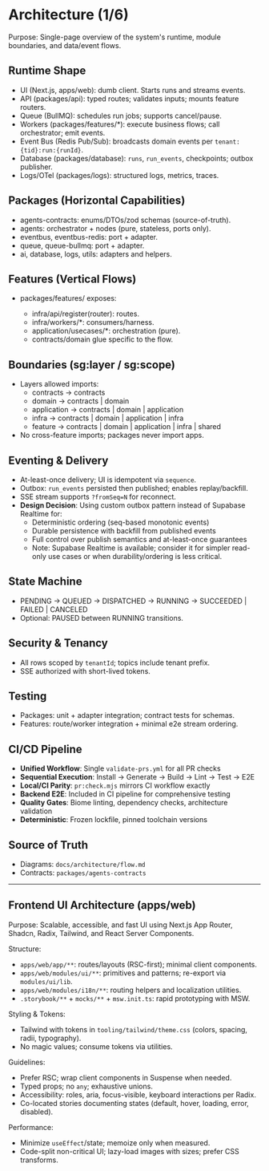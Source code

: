 # Architecture (1/6)

Purpose: Single-page overview of the system's runtime, module boundaries, and data/event flows.

## Runtime Shape
- UI (Next.js, apps/web): dumb client. Starts runs and streams events.
- API (packages/api): typed routes; validates inputs; mounts feature routers.
- Queue (BullMQ): schedules run jobs; supports cancel/pause.
- Workers (packages/features/*): execute business flows; call orchestrator; emit events.
- Event Bus (Redis Pub/Sub): broadcasts domain events per `tenant:{tid}:run:{runId}`.
- Database (packages/database): `runs`, `run_events`, checkpoints; outbox publisher.
- Logs/OTel (packages/logs): structured logs, metrics, traces.

## Packages (Horizontal Capabilities)
- agents-contracts: enums/DTOs/zod schemas (source-of-truth).
- agents: orchestrator + nodes (pure, stateless, ports only).
- eventbus, eventbus-redis: port + adapter.
- queue, queue-bullmq: port + adapter.
- ai, database, logs, utils: adapters and helpers.

## Features (Vertical Flows)
- packages/features/<flow> exposes:
  - infra/api/register(router): routes.
  - infra/workers/*: consumers/harness.
  - application/usecases/*: orchestration (pure).
  - contracts/domain glue specific to the flow.

## Boundaries (sg:layer / sg:scope)
- Layers allowed imports:
  - contracts → contracts
  - domain → contracts | domain
  - application → contracts | domain | application
  - infra → contracts | domain | application | infra
  - feature → contracts | domain | application | infra | shared
- No cross-feature imports; packages never import apps.

## Eventing & Delivery
- At-least-once delivery; UI is idempotent via `sequence`.
- Outbox: `run_events` persisted then published; enables replay/backfill.
- SSE stream supports `?fromSeq=N` for reconnect.
- **Design Decision**: Using custom outbox pattern instead of Supabase Realtime for:
  - Deterministic ordering (seq-based monotonic events)
  - Durable persistence with backfill from published events
  - Full control over publish semantics and at-least-once guarantees
  - Note: Supabase Realtime is available; consider it for simpler read-only use cases or when durability/ordering is less critical.

## State Machine
- PENDING → QUEUED → DISPATCHED → RUNNING → SUCCEEDED | FAILED | CANCELED
- Optional: PAUSED between RUNNING transitions.

## Security & Tenancy
- All rows scoped by `tenantId`; topics include tenant prefix.
- SSE authorized with short-lived tokens.

## Testing
- Packages: unit + adapter integration; contract tests for schemas.
- Features: route/worker integration + minimal e2e stream ordering.

## CI/CD Pipeline
- **Unified Workflow**: Single `validate-prs.yml` for all PR checks
- **Sequential Execution**: Install → Generate → Build → Lint → Test → E2E
- **Local/CI Parity**: `pr:check.mjs` mirrors CI workflow exactly
- **Backend E2E**: Included in CI pipeline for comprehensive testing
- **Quality Gates**: Biome linting, dependency checks, architecture validation
- **Deterministic**: Frozen lockfile, pinned toolchain versions

## Source of Truth
- Diagrams: `docs/architecture/flow.md`
- Contracts: `packages/agents-contracts`

---

## Frontend UI Architecture (apps/web)

Purpose: Scalable, accessible, and fast UI using Next.js App Router, Shadcn, Radix, Tailwind, and React Server Components.

Structure:
- `apps/web/app/**`: routes/layouts (RSC-first); minimal client components.
- `apps/web/modules/ui/**`: primitives and patterns; re-export via `modules/ui/lib`.
- `apps/web/modules/i18n/**`: routing helpers and localization utilities.
- `.storybook/**` + `mocks/**` + `msw.init.ts`: rapid prototyping with MSW.

Styling & Tokens:
- Tailwind with tokens in `tooling/tailwind/theme.css` (colors, spacing, radii, typography).
- No magic values; consume tokens via utilities.

Guidelines:
- Prefer RSC; wrap client components in Suspense when needed.
- Typed props; no `any`; exhaustive unions.
- Accessibility: roles, aria, focus-visible, keyboard interactions per Radix.
- Co-located stories documenting states (default, hover, loading, error, disabled).

Performance:
- Minimize `useEffect`/state; memoize only when measured.
- Code-split non-critical UI; lazy-load images with sizes; prefer CSS transforms.
